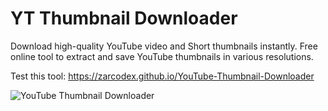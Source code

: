 # YT Thumbnail Downloader
Download high-quality YouTube video and Short thumbnails instantly. Free online tool to extract and save YouTube thumbnails in various resolutions.

Test this tool:
https://zarcodex.github.io/YouTube-Thumbnail-Downloader

![YouTube Thumbnail Downloader](https://repository-images.githubusercontent.com/1051738921/030f3c31-b428-4af6-acb0-bb8630c66273)
